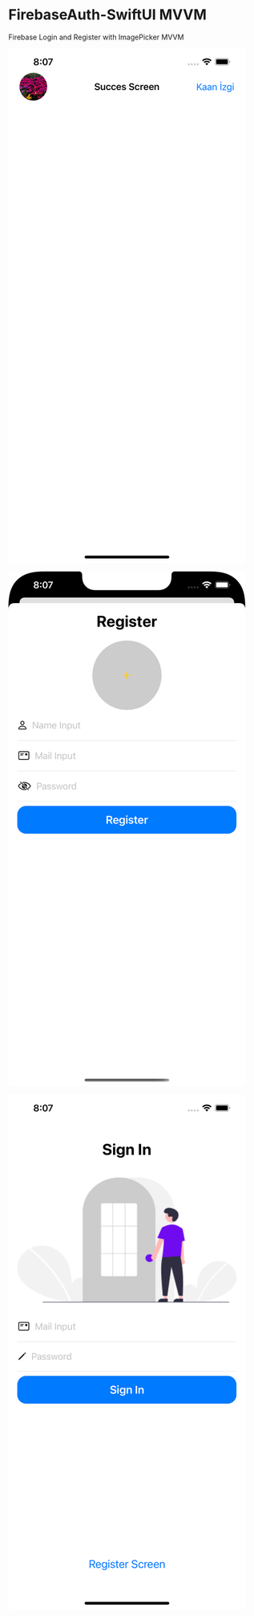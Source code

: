 # FirebaseAuth-SwiftUI MVVM
Firebase Login and Register with ImagePicker MVVM 

![](https://github.com/kaanizgi/FirebaseAuth-SwiftUI/blob/main/screens/1.png?raw=true)

![](https://github.com/kaanizgi/FirebaseAuth-SwiftUI/blob/main/screens/2.png?raw=true)

![](https://github.com/kaanizgi/FirebaseAuth-SwiftUI/blob/main/screens/3.png?raw=true)

